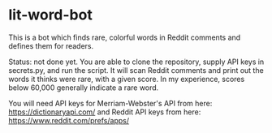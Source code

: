 # lit-word-bot
This is a bot which finds rare, colorful words in Reddit comments and defines them for readers.

Status: not done yet. You are able to clone the repository, supply API keys in secrets.py, and run the script. It will scan Reddit comments and print out the words it thinks were rare, with a given score. In my experience, scores below 60,000 generally indicate a rare word.

You will need API keys for Merriam-Webster's API from here: https://dictionaryapi.com/
and Reddit API keys from here: https://www.reddit.com/prefs/apps/
